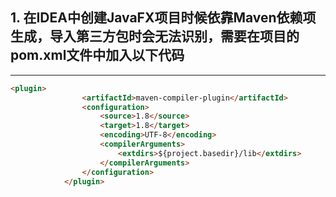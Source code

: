 ## 1. 在IDEA中创建JavaFX项目时候依靠Maven依赖项生成，导入第三方包时会无法识别，需要在项目的pom.xml文件中加入以下代码

---

```html
<plugin>
                <artifactId>maven-compiler-plugin</artifactId>
                <configuration>
                    <source>1.8</source>
                    <target>1.8</target>
                    <encoding>UTF-8</encoding>
                    <compilerArguments>
                        <extdirs>${project.basedir}/lib</extdirs>
                    </compilerArguments>
                </configuration>
            </plugin>
```




